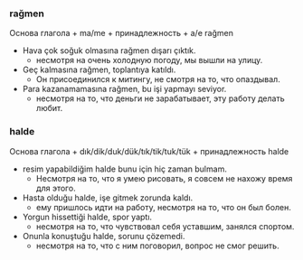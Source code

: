 ### rağmen
Основа глагола + ma/me + принадлежность + a/e rağmen

- Hava çok soğuk olmasına rağmen dışarı çıktık.
  - несмотря на очень холодную погоду, мы вышли на улицу.
- Geç kalmasına rağmen, toplantıya katıldı.
  - Он присоединился к митингу, не смотря на то, что опаздывал.
- Para kazanamamasına rağmen, bu işi yapmayı seviyor.
  - несмотря на то, что деньги не зарабатывает, эту работу делать любит.

### halde
Основа глагола + dık/dik/duk/dük/tık/tik/tuk/tük + принадлежность halde

- resim yapabildiğim halde bunu için hiç zaman bulmam. 
  - Несмотря на то, что я умею рисовать, я совсем не нахожу время для этого. 
- Hasta olduğu halde, işe gitmek zorunda kaldı.
  - ему пришлось идти на работу, несмотря на то, что он был болен.
- Yorgun hissettiği halde, spor yaptı.
  - несмотря на то, что чувствовал себя уставшим, занялся спортом.
- Onunla konuştuğu halde, sorunu çözemedi.
  - несмотря на то, что с ним поговорил, вопрос не смог решить.
